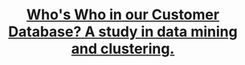 ---
title: "<strong><a href='https://nbviewer.org/github/RDallavia/samples/blob/main/CustomerSegmentation/CustomerSegmentation.ipynb'>Who's Who in our Customer Database? A study in data mining and clustering. </a></strong>"
excerpt: "Customer segmentation models using both hierarchical and k-means clustering were constructed. These methods illustrate classic cases of unsupervised learning. Though unsupervised methods do not yield a prediction, the insight gleaned from a data mining exploration of this type can be used to guide, for example, the implementation of targeted marketing campaigns. The study is written in R and depends largely on the tidyverse and caret packages.. <br> <img src='/images/whoswho.jpeg'>"
collection: portfolio
---